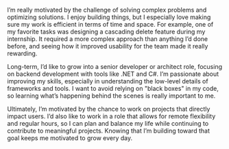 I’m really motivated by the challenge of solving complex problems and optimizing solutions. I enjoy building things, but I especially love making sure my work is efficient in terms of time and space. For example, one of my favorite tasks was designing a cascading delete feature during my internship. It required a more complex approach than anything I’d done before, and seeing how it improved usability for the team made it really rewarding.

Long-term, I’d like to grow into a senior developer or architect role, focusing on backend development with tools like .NET and C#. I’m passionate about improving my skills, especially in understanding the low-level details of frameworks and tools. I want to avoid relying on "black boxes" in my code, so learning what’s happening behind the scenes is really important to me.

Ultimately, I’m motivated by the chance to work on projects that directly impact users. I’d also like to work in a role that allows for remote flexibility and regular hours, so I can plan and balance my life while continuing to contribute to meaningful projects. Knowing that I’m building toward that goal keeps me motivated to grow every day.